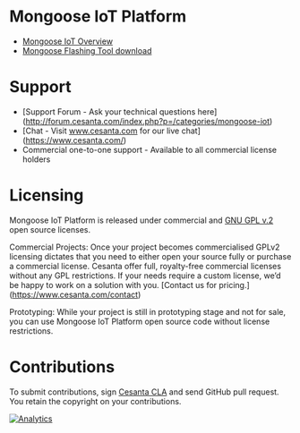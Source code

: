 # Mongoose IoT Platform

- [Mongoose IoT Overview](https://docs.cesanta.com/mongoose-iot/)
- [Mongoose Flashing Tool download](https://github.com/cesanta/fnc/releases/latest)

# Support
- [Support Forum - Ask your technical questions here] (http://forum.cesanta.com/index.php?p=/categories/mongoose-iot)
- [Chat - Visit www.cesanta.com for our live chat] (https://www.cesanta.com/)
- Commercial one-to-one support - Available to all commercial license holders


# Licensing

Mongoose IoT Platform is released under commercial and [GNU GPL v.2](http://www.gnu.org/licenses/old-licenses/gpl-2.0.html) open source licenses.

Commercial Projects:
Once your project becomes commercialised GPLv2 licensing dictates that you need to either open your source fully or purchase a commercial license. Cesanta offer full, royalty-free commercial licenses without any GPL restrictions. If your needs require a custom license, we’d be happy to work on a solution with you. [Contact us for pricing.] (https://www.cesanta.com/contact)

Prototyping:
While your project is still in prototyping stage and not for sale, you can use Mongoose IoT Platform open source code without license restrictions.

# Contributions

To submit contributions, sign
[Cesanta CLA](https://docs.cesanta.com/contributors_la.shtml)
and send GitHub pull request. You retain the copyright on your contributions.

[![Analytics](https://ga-beacon.appspot.com/UA-42732794-6/project-page)](https://github.com/cesanta/mongoose-iot)

